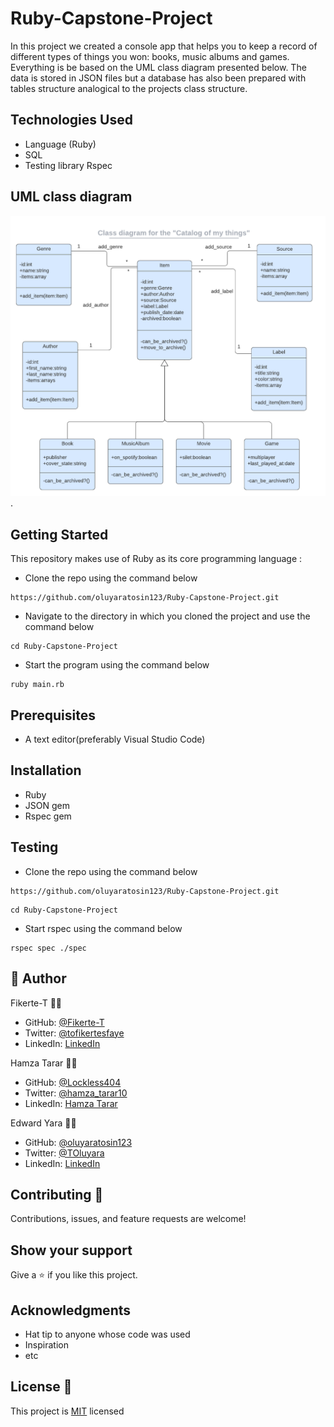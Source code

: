 # Ruby-Capstone-Project

In this project we created a console app that helps you to keep a record of different types of things you won: books, music albums and games. Everything is be based on the UML class diagram presented below. The data is stored in JSON files but a database has also been prepared with tables structure analogical to the projects class structure.

## Technologies Used

* Language (Ruby)
* SQL
* Testing library Rspec

## UML class diagram

![UML class diagram](./catalog_of_my_things.png "UML diagram").

## Getting Started

This repository makes use of Ruby as its core programming language :

* Clone the repo using the command below

```
https://github.com/oluyaratosin123/Ruby-Capstone-Project.git

```

* Navigate to the directory in which you cloned the project and use the command below

```
cd Ruby-Capstone-Project
```

* Start the program using the command below
```
ruby main.rb
```

## Prerequisites
* A text editor(preferably Visual Studio Code)

## Installation
* Ruby
* JSON gem
* Rspec gem

## Testing

* Clone the repo using the command below

```
https://github.com/oluyaratosin123/Ruby-Capstone-Project.git
```

```
cd Ruby-Capstone-Project
```

* Start rspec using the command below
```
rspec spec ./spec
```

## 👤 Author 
Fikerte-T :student: 
- GitHub: [@Fikerte-T](https://github.com/Fikerte-T)
- Twitter: [@tofikertesfaye](https://twitter.com/tofikertesfaye)
- LinkedIn: [LinkedIn](https://www.linkedin.com/in/fikerte-tesfaye-a68337216/)

Hamza Tarar :student: 
- GitHub: [@Lockless404](https://github.com/Lockless404)
- Twitter: [@hamza_tarar10](https://twitter.com/hamza_tarar10)
- LinkedIn: [Hamza Tarar](https://www.linkedin.com/in/hamzaalitarar/)

Edward Yara :student: 
- GitHub: [@oluyaratosin123](https://github.com/oluyaratosin123)
- Twitter: [@TOluyara](https://twitter.com/TOluyara)
- LinkedIn: [LinkedIn](https://www.linkedin.com/in/edward-oluyara/)

## Contributing :handshake:
Contributions, issues, and feature requests are welcome!

## Show your support
Give a 	:star: if you like this project.

## Acknowledgments
* Hat tip to anyone whose code was used
* Inspiration
* etc

## License :memo:
This project is [MIT](https://github.com/microverseinc/readme-template/blob/master/MIT.md) licensed
